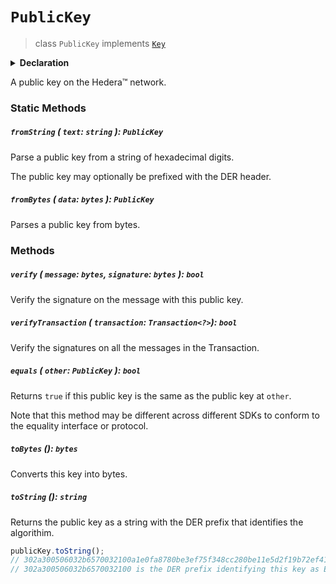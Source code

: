 # `PublicKey`

> class `PublicKey` implements [`Key`](reference/cryptography/Key.md)

<details>
<summary><b>Declaration</b></summary>

```typescript
class PublicKey implements Key, Eq<PublicKey> {
    static fromBytes(data: bytes): PublicKey;

    static fromString(text: string): PublicKey;

    verify(message: bytes, signature: bytes): bool;

    verifyTransaction(transaction: Transaction<?>): bool;

    equals(other: PublicKey): bool;

    toBytes(): bytes;

    toString(): string;
}
```

</details>

A public key on the Hedera™ network.

### Static Methods

##### `fromString` ( `text`: `string` ): `PublicKey`

Parse a public key from a string of hexadecimal digits.

The public key may optionally be prefixed with the DER header.

##### `fromBytes` ( `data`: `bytes` ): `PublicKey`

Parses a public key from bytes.

### Methods

##### `verify` ( `message`: `bytes`, `signature`: `bytes` ): `bool`

Verify the signature on the message with this public key.

##### `verifyTransaction` ( `transaction`: `Transaction<?>`): `bool`

Verify the signatures on all the messages in the Transaction.

##### `equals` ( `other`: `PublicKey` ): `bool`

Returns `true` if this public key is the same as the
public key at `other`.

Note that this method may be different across different SDKs to conform
to the equality interface or protocol.

##### `toBytes` (): `bytes`

Converts this key into bytes.

##### `toString` (): `string`

Returns the public key as a string with the DER prefix
that identifies the algorithim.

```js
publicKey.toString();
// 302a300506032b6570032100a1e0fa8780be3ef75f348cc280be11e5d2f19b72ef41ffdb745cd50d5eea9a99
// 302a300506032b6570032100 is the DER prefix identifying this key as ED25519
```
